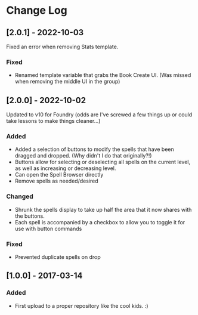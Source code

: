 
# Change Log

## [2.0.1] - 2022-10-03

Fixed an error when removing Stats template.

### Fixed

- Renamed template variable that grabs the Book Create UI. (Was missed when removing the middle UI in the group)

## [2.0.0] - 2022-10-02
  
Updated to v10 for Foundry (odds are I've screwed a few things up or could take lessons to make things cleaner...)
 
### Added

- Added a selection of buttons to modify the spells that have been dragged and dropped. (Why didn't I do that originally?!)
- Buttons allow for selecting or deselecting all spells on the current level, as well as increasing or decreasing level.
- Can open the Spell Browser directly
- Remove spells as needed/desired

### Changed
  
- Shrunk the spells display to take up half the area that it now shares with the buttons.
- Each spell is accompanied by a checkbox to allow you to toggle it for use with button commands
 
### Fixed
 
- Prevented duplicate spells on drop

## [1.0.0] - 2017-03-14
 
### Added
-   First upload to a proper repository like the cool kids. :)
